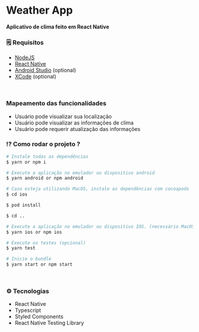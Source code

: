 # Weather App

**Aplicativo de clima feito em React Native**

### 🗒️ Requisitos

- [NodeJS](https://nodejs.org)
- [React Native](https://reactnative.dev/)
- [Android Studio](https://developer.android.com/studio) (optional)
- [XCode](https://developer.apple.com/xcode/) (optional)

<br/>

### Mapeamento das funcionalidades

- Usuário pode visualizar sua localização
- Usuário pode visualizar as informações de clima
- Usuário pode requerir atualização das informações

### ⁉️ Como rodar o projeto ?

```bash
# Instale todas as dependências
$ yarn or npm i

# Execute a aplicação no emulador ou dispositivo android
$ yarn android or npm android

# Caso esteja utilizando MacOS, instale as dependências com cocoapods
$ cd ios

$ pod install

$ cd ..

# Execute a aplicação no emulador ou dispositivo IOS. (necessário MacOS para emular)
$ yarn ios or npm ios

# Execute os testes (opcional)
$ yarn test

# Inicie o bundle
$ yarn start or npm start
```

<br/>

### ⚙️ Tecnologias

- React Native
- Typescript
- Styled Components
- React Native Testing Library
